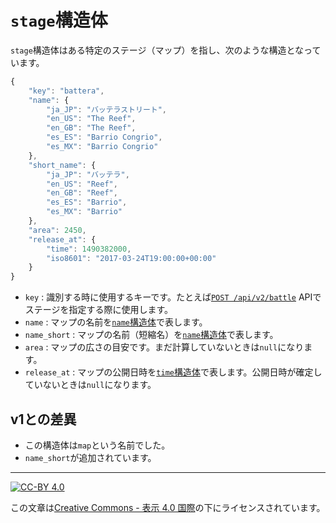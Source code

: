 `stage`構造体
=============

`stage`構造体はある特定のステージ（マップ）を指し、次のような構造となっています。

```js
{
    "key": "battera",
    "name": {
        "ja_JP": "バッテラストリート",
        "en_US": "The Reef",
        "en_GB": "The Reef",
        "es_ES": "Barrio Congrio",
        "es_MX": "Barrio Congrio"
    },
    "short_name": {
        "ja_JP": "バッテラ",
        "en_US": "Reef",
        "en_GB": "Reef",
        "es_ES": "Barrio",
        "es_MX": "Barrio"
    },
    "area": 2450,
    "release_at": {
        "time": 1490382000,
        "iso8601": "2017-03-24T19:00:00+00:00"
    }
}
```

- `key` : 識別する時に使用するキーです。たとえば[`POST /api/v2/battle`](../post-battle.md) APIでステージを指定する際に使用します。
- `name` : マップの名前を[`name`構造体](name.md)で表します。
- `name_short` : マップの名前（短縮名）を[`name`構造体](name.md)で表します。
- `area` : マップの広さの目安です。まだ計算していないときは`null`になります。
- `release_at` : マップの公開日時を[`time`構造体](time.md)で表します。公開日時が確定していないときは`null`になります。

v1との差異
----------

- この構造体は`map`という名前でした。
- `name_short`が追加されています。

----

[![CC-BY 4.0](https://stat.ink/static-assets/cc/cc-by.svg)](http://creativecommons.org/licenses/by/4.0/deed.ja)

この文章は[Creative Commons - 表示 4.0 国際](http://creativecommons.org/licenses/by/4.0/deed.ja)の下にライセンスされています。
